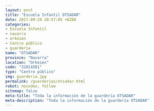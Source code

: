 ```yaml
---
layout: post
title: "Escuela Infantil OTSADAR"
date: 2017-09-20 20:57:05 +0200
categories:
- Escuela Infantil
- navarra
- orkoien
- Centro público
- guarderia
name: "OTSADAR"
province: "Navarra"
location: "Orkoien"
code: "31014581"
type: "Centro público"
img: guarderia.jpg
permalink: /guarderias/otsadar.html
robot: noindex, follow
sitemap: false
meta-title: "Toda la información de la guardería OTSADAR"
meta-description: "Toda la información de la guardería OTSADAR"
---
```

